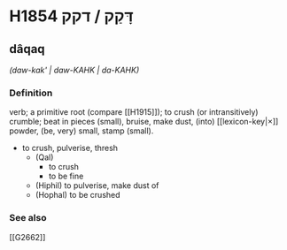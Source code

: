 # H1854 דָּקַק / דקק

## dâqaq

_(daw-kak' | daw-KAHK | da-KAHK)_

### Definition

verb; a primitive root (compare [[H1915]]); to crush (or intransitively) crumble; beat in pieces (small), bruise, make dust, (into) [[lexicon-key|×]] powder, (be, very) small, stamp (small).

- to crush, pulverise, thresh
    - (Qal)
        - to crush
        - to be fine
    - (Hiphil) to pulverise, make dust of
    - (Hophal) to be crushed
### See also

[[G2662]]

